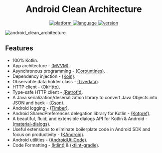 <h1 align='center'>
    Android Clean Architecture
</h1>

<p align="center">
  <a href="https://img.shields.io/badge/Platform-Android%206.0-36da7e?logo=android">
    <img src="https://img.shields.io/badge/Platform-Android%206.0-36da7e?logo=android" alt="platform" />
  </a>
  <a href="https://img.shields.io/badge/Kotlin-1.3.61-orange?logo=kotlin">
    <img src="https://img.shields.io/badge/Kotlin-1.3.61-orange?logo=kotlin" alt="language" />
  </a>
  <a href="https://github.com/htdangkhoa/android-clean-architecture/releases">
    <img src="https://img.shields.io/github/v/release/htdangkhoa/android-clean-architecture" alt="version" />
  </a>
</p>

![android_clean_architecture](https://raw.githubusercontent.com/htdangkhoa/android-clean-architecture/master/art/android_clean_architecture.svg?sanitize=true)

## Features

- 100% Kotlin.
- App architecture - [(MVVM)](https://developer.android.com/jetpack/docs/guide).
- Asynchronous programming - [(Corountines)](https://kotlinlang.org/docs/reference/coroutines-overview.html).
- Dependency injection - [(Koin)](https://insert-koin.io/).
- Observable data holder class - [(Livedata)](https://developer.android.com/topic/libraries/architecture/livedata).
- HTTP client - [(OkHttp)](https://github.com/square/okhttp).
- Type-safe HTTP client - [(Retrofit)](https://github.com/square/retrofit).
- A Java serialization/deserialization library to convert Java Objects into JSON and back - [(Gson)](https://github.com/google/gson).
- Android logging - [(Timber)](https://github.com/JakeWharton/timber).
- Android SharedPreferences delegation library for Kotlin - [(Kotpref)](https://github.com/chibatching/Kotpref).
- A beautiful, fluid, and extensible dialogs API for Kotlin & Android - [(material-dialogs)](https://github.com/afollestad/material-dialogs).
- Useful extensions to eliminate boilerplate code in Android SDK and focus on productivity - [(KAndroid)](https://github.com/pawegio/KAndroid).
- Android utilities - [(AndroidUtilCode)](https://github.com/Blankj/AndroidUtilCode).
- Code Formatting - [(ktlint)](https://github.com/pinterest/ktlint) & [(ktlint-gradle)](https://github.com/JLLeitschuh/ktlint-gradle).
